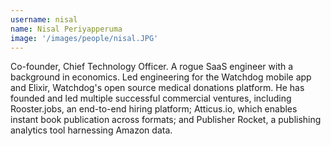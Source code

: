 ```yaml
---
username: nisal
name: Nisal Periyapperuma
image: '/images/people/nisal.JPG'
---
```

Co-founder, Chief Technology Officer. A rogue SaaS engineer with a background in economics. Led engineering for the Watchdog mobile app and Elixir, Watchdog's open source medical donations platform. He has founded and led multiple successful commercial ventures, including Rooster.jobs, an end-to-end hiring platform; Atticus.io, which enables instant book publication across formats; and Publisher Rocket, a publishing analytics tool harnessing Amazon data.
